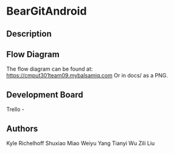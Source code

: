 BearGitAndroid
==============

Description
-----------

Flow Diagram
------------
The flow diagram can be found at: https://cmput301team09.mybalsamiq.com
Or in docs/ as a PNG.

Development Board
-----------------
Trello - 

Authors
-------
Kyle Richelhoff 
Shuxiao Miao
Weiyu Yang
Tianyi Wu
Zili Liu
